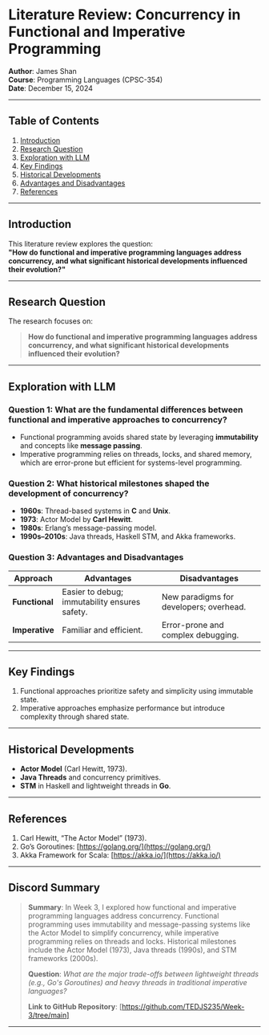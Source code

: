 # Literature Review: Concurrency in Functional and Imperative Programming

**Author**: James Shan  
**Course**: Programming Languages (CPSC-354)  
**Date**: December 15, 2024  

---

## Table of Contents
1. [Introduction](#introduction)
2. [Research Question](#research-question)
3. [Exploration with LLM](#exploration-with-llm)
4. [Key Findings](#key-findings)
5. [Historical Developments](#historical-developments)
6. [Advantages and Disadvantages](#advantages-and-disadvantages)
7. [References](#references)

---

## Introduction

This literature review explores the question:  
**"How do functional and imperative programming languages address concurrency, and what significant historical developments influenced their evolution?"**

---

## Research Question

The research focuses on:  
> **How do functional and imperative programming languages address concurrency, and what significant historical developments influenced their evolution?**

---

## Exploration with LLM

### Question 1: What are the fundamental differences between functional and imperative approaches to concurrency?  
- Functional programming avoids shared state by leveraging **immutability** and concepts like **message passing**.  
- Imperative programming relies on threads, locks, and shared memory, which are error-prone but efficient for systems-level programming.

### Question 2: What historical milestones shaped the development of concurrency?  
- **1960s**: Thread-based systems in **C** and **Unix**.  
- **1973**: Actor Model by **Carl Hewitt**.  
- **1980s**: Erlang’s message-passing model.  
- **1990s–2010s**: Java threads, Haskell STM, and Akka frameworks.

### Question 3: Advantages and Disadvantages  
| Approach              | Advantages                                    | Disadvantages                              |
|-----------------------|-----------------------------------------------|-------------------------------------------|
| **Functional**        | Easier to debug; immutability ensures safety. | New paradigms for developers; overhead.   |
| **Imperative**        | Familiar and efficient.                      | Error-prone and complex debugging.        |

---

## Key Findings

1. Functional approaches prioritize safety and simplicity using immutable state.  
2. Imperative approaches emphasize performance but introduce complexity through shared state.  

---

## Historical Developments

- **Actor Model** (Carl Hewitt, 1973).  
- **Java Threads** and concurrency primitives.  
- **STM** in Haskell and lightweight threads in **Go**.  

---

## References

1. Carl Hewitt, “The Actor Model” (1973).  
2. Go’s Goroutines: [https://golang.org/](https://golang.org/)  
3. Akka Framework for Scala: [https://akka.io/](https://akka.io/)  

---

## Discord Summary

> **Summary**: In Week 3, I explored how functional and imperative programming languages address concurrency. Functional programming uses immutability and message-passing systems like the Actor Model to simplify concurrency, while imperative programming relies on threads and locks. Historical milestones include the Actor Model (1973), Java threads (1990s), and STM frameworks (2000s).  
>  
> **Question**: *What are the major trade-offs between lightweight threads (e.g., Go's Goroutines) and heavy threads in traditional imperative languages?*  
>  
> **Link to GitHub Repository**: [https://github.com/TEDJS235/Week-3/tree/main]

---
